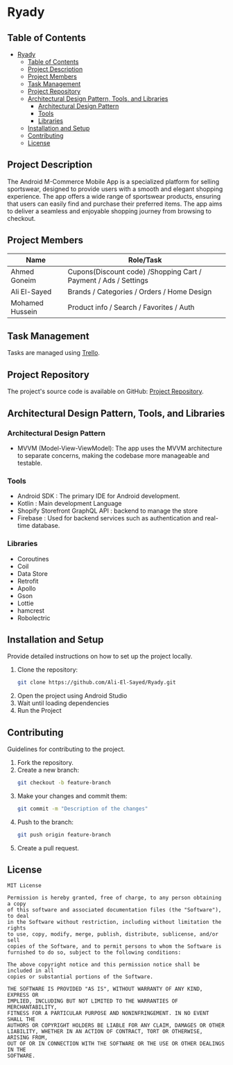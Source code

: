 # Ryady

## Table of Contents

- [Ryady](#ryady)
  - [Table of Contents](#table-of-contents)
  - [Project Description](#project-description)
  - [Project Members](#project-members)
  - [Task Management](#task-management)
  - [Project Repository](#project-repository)
  - [Architectural Design Pattern, Tools, and Libraries](#architectural-design-pattern-tools-and-libraries)
    - [Architectural Design Pattern](#architectural-design-pattern)
    - [Tools](#tools)
    - [Libraries](#libraries)
  - [Installation and Setup](#installation-and-setup)
  - [Contributing](#contributing)
  - [License](#license)

## Project Description

The Android M-Commerce Mobile App is a specialized platform for selling sportswear, designed to provide users with a smooth and elegant shopping experience. The app offers a wide range of sportswear products, ensuring that users can easily find and purchase their preferred items. The app aims to deliver a seamless and enjoyable shopping journey from browsing to checkout.

## Project Members

| Name            | Role/Task                                                       |
| --------------- | --------------------------------------------------------------- |
| Ahmed Goneim    | Cupons(Discount code) /Shopping Cart / Payment / Ads / Settings |
| Ali El-Sayed    | Brands / Categories / Orders / Home Design                      |
| Mohamed Hussein | Product info / Search / Favorites / Auth                        |

## Task Management

Tasks are managed using [Trello](<[TRELLO_LINK](https://trello.com/invite/b/fBmAA3OU/ATTI3233abee2f21a933dbf0cd3edc05bedc4ECD16D2/ryady)>).

## Project Repository

The project's source code is available on GitHub: [Project Repository](<[GITHUB_LINK](https://github.com/Ali-El-Sayed/Ryady)>).

## Architectural Design Pattern, Tools, and Libraries

### Architectural Design Pattern

- MVVM (Model-View-ViewModel): The app uses the MVVM architecture to separate concerns, making the codebase more manageable and testable.

### Tools

- Android SDK : The primary IDE for Android development.
- Kotlin : Main development Language
- Shopify Storefront GraphQL API : backend to manage the store
- Firebase : Used for backend services such as authentication and real-time database.

### Libraries

- Coroutines
- Coil
- Data Store
- Retrofit
- Apollo
- Gson
- Lottie
- hamcrest
- Robolectric

## Installation and Setup

Provide detailed instructions on how to set up the project locally.

1. Clone the repository:
   ```bash
   git clone https://github.com/Ali-El-Sayed/Ryady.git
   ```
2. Open the project using Android Studio
3. Wait until loading dependencies
4. Run the Project

## Contributing

Guidelines for contributing to the project.

1. Fork the repository.
2. Create a new branch:
   ```bash
   git checkout -b feature-branch
   ```
3. Make your changes and commit them:
   ```bash
   git commit -m "Description of the changes"
   ```
4. Push to the branch:
   ```bash
   git push origin feature-branch
   ```
5. Create a pull request.

## License

```
MIT License

Permission is hereby granted, free of charge, to any person obtaining a copy
of this software and associated documentation files (the "Software"), to deal
in the Software without restriction, including without limitation the rights
to use, copy, modify, merge, publish, distribute, sublicense, and/or sell
copies of the Software, and to permit persons to whom the Software is
furnished to do so, subject to the following conditions:

The above copyright notice and this permission notice shall be included in all
copies or substantial portions of the Software.

THE SOFTWARE IS PROVIDED "AS IS", WITHOUT WARRANTY OF ANY KIND, EXPRESS OR
IMPLIED, INCLUDING BUT NOT LIMITED TO THE WARRANTIES OF MERCHANTABILITY,
FITNESS FOR A PARTICULAR PURPOSE AND NONINFRINGEMENT. IN NO EVENT SHALL THE
AUTHORS OR COPYRIGHT HOLDERS BE LIABLE FOR ANY CLAIM, DAMAGES OR OTHER
LIABILITY, WHETHER IN AN ACTION OF CONTRACT, TORT OR OTHERWISE, ARISING FROM,
OUT OF OR IN CONNECTION WITH THE SOFTWARE OR THE USE OR OTHER DEALINGS IN THE
SOFTWARE.
```

